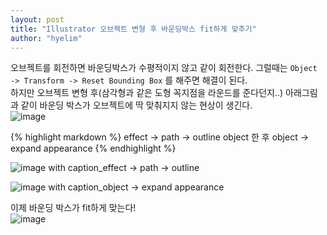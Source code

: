 ```yaml
---
layout: post
title: "Illustrator 오브젝트 변형 후 바운딩박스 fit하게 맞추기"
author: "hyelim"
---
```


오브젝트를 회전하면 바운딩박스가 수평적이지 않고 같이 회전한다. 그럴때는 `Object -> Transform -> Reset Bounding Box` 를 해주면 해결이 된다.<br>
하지만 오브젝트 변형 후(삼각형과 같은 도형 꼭지점을 라운드를 준다던지..) 아래그림과 같이 바운딩 박스가 오브젝트에 딱 맞춰지지 않는 현상이 생긴다.<br>
![image](https://user-images.githubusercontent.com/34228953/33744925-338953b0-dbf7-11e7-82b6-0bd1d6d12169.png)

{% highlight markdown %}
effect -> path -> outline object 한 후 object -> expand appearance
{% endhighlight %}

![image with caption](https://user-images.githubusercontent.com/34228953/33744936-448917d6-dbf7-11e7-8f25-53a6fd10a0d8.png "Image with caption")_effect -> path -> outline<br>

![image with caption](https://user-images.githubusercontent.com/34228953/33744943-4dd9d96a-dbf7-11e7-9d86-ab486046ad2f.png "Image with caption")_object -> expand appearance<br>

이제 바운딩 박스가 fit하게 맞는다! <br>
![image](https://user-images.githubusercontent.com/34228953/33744947-55d2062e-dbf7-11e7-810a-42f4c5695998.png)

